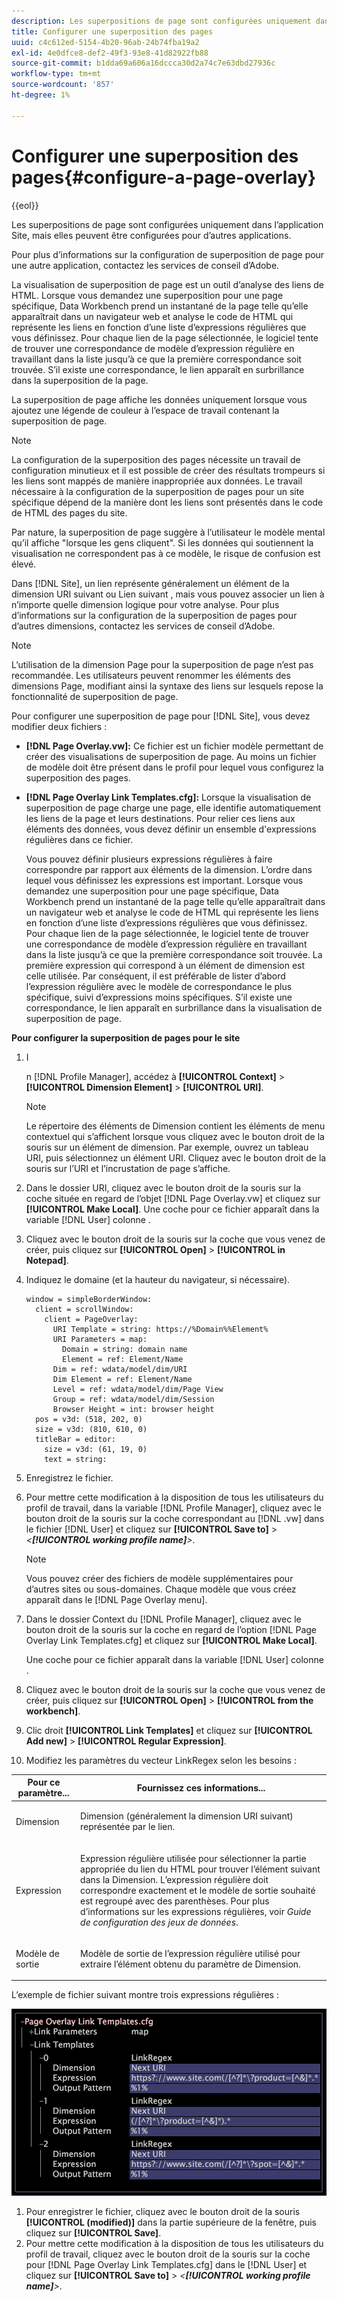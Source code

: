 ```yaml
---
description: Les superpositions de page sont configurées uniquement dans l’application Site, mais elles peuvent être configurées pour d’autres applications.
title: Configurer une superposition des pages
uuid: c4c612ed-5154-4b20-96ab-24b74fba19a2
exl-id: 4e0dfce8-def2-49f3-93e8-41d82922fb88
source-git-commit: b1dda69a606a16dccca30d2a74c7e63dbd27936c
workflow-type: tm+mt
source-wordcount: '857'
ht-degree: 1%

---
```


# Configurer une superposition des pages{#configure-a-page-overlay}

{{eol}}

Les superpositions de page sont configurées uniquement dans l’application Site, mais elles peuvent être configurées pour d’autres applications.

Pour plus d’informations sur la configuration de superposition de page pour une autre application, contactez les services de conseil d’Adobe.

La visualisation de superposition de page est un outil d’analyse des liens de HTML. Lorsque vous demandez une superposition pour une page spécifique, Data Workbench prend un instantané de la page telle qu’elle apparaîtrait dans un navigateur web et analyse le code de HTML qui représente les liens en fonction d’une liste d’expressions régulières que vous définissez. Pour chaque lien de la page sélectionnée, le logiciel tente de trouver une correspondance de modèle d’expression régulière en travaillant dans la liste jusqu’à ce que la première correspondance soit trouvée. S’il existe une correspondance, le lien apparaît en surbrillance dans la superposition de la page.

La superposition de page affiche les données uniquement lorsque vous ajoutez une légende de couleur à l’espace de travail contenant la superposition de page.

>[!NOTE]
>
>La configuration de la superposition des pages nécessite un travail de configuration minutieux et il est possible de créer des résultats trompeurs si les liens sont mappés de manière inappropriée aux données. Le travail nécessaire à la configuration de la superposition de pages pour un site spécifique dépend de la manière dont les liens sont présentés dans le code de HTML des pages du site.

Par nature, la superposition de page suggère à l’utilisateur le modèle mental qu’il affiche &quot;lorsque les gens cliquent&quot;. Si les données qui soutiennent la visualisation ne correspondent pas à ce modèle, le risque de confusion est élevé.

Dans [!DNL Site], un lien représente généralement un élément de la dimension URI suivant ou Lien suivant , mais vous pouvez associer un lien à n’importe quelle dimension logique pour votre analyse. Pour plus d’informations sur la configuration de la superposition de pages pour d’autres dimensions, contactez les services de conseil d’Adobe.

>[!NOTE]
>
>L’utilisation de la dimension Page pour la superposition de page n’est pas recommandée. Les utilisateurs peuvent renommer les éléments des dimensions Page, modifiant ainsi la syntaxe des liens sur lesquels repose la fonctionnalité de superposition de page.

Pour configurer une superposition de page pour [!DNL Site], vous devez modifier deux fichiers :

* **[!DNL Page Overlay.vw]:** Ce fichier est un fichier modèle permettant de créer des visualisations de superposition de page. Au moins un fichier de modèle doit être présent dans le profil pour lequel vous configurez la superposition des pages.
* **[!DNL Page Overlay Link Templates.cfg]:** Lorsque la visualisation de superposition de page charge une page, elle identifie automatiquement les liens de la page et leurs destinations. Pour relier ces liens aux éléments des données, vous devez définir un ensemble d&#39;expressions régulières dans ce fichier.

   Vous pouvez définir plusieurs expressions régulières à faire correspondre par rapport aux éléments de la dimension. L’ordre dans lequel vous définissez les expressions est important. Lorsque vous demandez une superposition pour une page spécifique, Data Workbench prend un instantané de la page telle qu’elle apparaîtrait dans un navigateur web et analyse le code de HTML qui représente les liens en fonction d’une liste d’expressions régulières que vous définissez. Pour chaque lien de la page sélectionnée, le logiciel tente de trouver une correspondance de modèle d’expression régulière en travaillant dans la liste jusqu’à ce que la première correspondance soit trouvée. La première expression qui correspond à un élément de dimension est celle utilisée. Par conséquent, il est préférable de lister d’abord l’expression régulière avec le modèle de correspondance le plus spécifique, suivi d’expressions moins spécifiques. S’il existe une correspondance, le lien apparaît en surbrillance dans la visualisation de superposition de page.

**Pour configurer la superposition de pages pour le site**

1. I

   n [!DNL Profile Manager], accédez à **[!UICONTROL Context]** > **[!UICONTROL Dimension Element]** > **[!UICONTROL URI]**.

   >[!NOTE]
   >
   >Le répertoire des éléments de Dimension contient les éléments de menu contextuel qui s’affichent lorsque vous cliquez avec le bouton droit de la souris sur un élément de dimension. Par exemple, ouvrez un tableau URI, puis sélectionnez un élément URI. Cliquez avec le bouton droit de la souris sur l’URI et l’incrustation de page s’affiche.

1. Dans le dossier URI, cliquez avec le bouton droit de la souris sur la coche située en regard de l’objet [!DNL Page Overlay.vw] et cliquez sur **[!UICONTROL Make Local]**. Une coche pour ce fichier apparaît dans la variable [!DNL User] colonne .
1. Cliquez avec le bouton droit de la souris sur la coche que vous venez de créer, puis cliquez sur **[!UICONTROL Open]** > **[!UICONTROL in Notepad]**.
1. Indiquez le domaine (et la hauteur du navigateur, si nécessaire).

   ```
   window = simpleBorderWindow:
     client = scrollWindow:
       client = PageOverlay:
         URI Template = string: https://%Domain%%Element%
         URI Parameters = map:
           Domain = string: domain name
           Element = ref: Element/Name
         Dim = ref: wdata/model/dim/URI
         Dim Element = ref: Element/Name
         Level = ref: wdata/model/dim/Page View
         Group = ref: wdata/model/dim/Session
         Browser Height = int: browser height
     pos = v3d: (518, 202, 0)
     size = v3d: (810, 610, 0)
     titleBar = editor:
       size = v3d: (61, 19, 0)
       text = string:
   ```

1. Enregistrez le fichier.
1. Pour mettre cette modification à la disposition de tous les utilisateurs du profil de travail, dans la variable [!DNL Profile Manager], cliquez avec le bouton droit de la souris sur la coche correspondant au [!DNL .vw] dans le fichier [!DNL User] et cliquez sur **[!UICONTROL Save to]** > *&lt;**[!UICONTROL working profile name]**>*.

   >[!NOTE]
   >
   >Vous pouvez créer des fichiers de modèle supplémentaires pour d’autres sites ou sous-domaines. Chaque modèle que vous créez apparaît dans le [!DNL Page Overlay menu].

1. Dans le dossier Context du [!DNL Profile Manager], cliquez avec le bouton droit de la souris sur la coche en regard de l’option [!DNL Page Overlay Link Templates.cfg] et cliquez sur **[!UICONTROL Make Local]**.

   Une coche pour ce fichier apparaît dans la variable [!DNL User] colonne .

1. Cliquez avec le bouton droit de la souris sur la coche que vous venez de créer, puis cliquez sur **[!UICONTROL Open]** > **[!UICONTROL from the workbench]**.
1. Clic droit **[!UICONTROL Link Templates]** et cliquez sur **[!UICONTROL Add new]** > **[!UICONTROL Regular Expression]**.
1. Modifiez les paramètres du vecteur LinkRegex selon les besoins :

<table id="table_24DD4BB5009542F7BB1DA3318E2E6E2B">
 <thead>
  <tr>
   <th colname="col1" class="entry"> Pour ce paramètre... </th>
   <th colname="col2" class="entry"> Fournissez ces informations... </th>
  </tr>
 </thead>
 <tbody>
  <tr>
   <td colname="col1"> <p>Dimension </p> </td>
   <td colname="col2"> <p>Dimension (généralement la dimension URI suivant) représentée par le lien. </p> </td>
  </tr>
  <tr>
   <td colname="col1"> <p>Expression </p> </td>
   <td colname="col2"> <p>Expression régulière utilisée pour sélectionner la partie appropriée du lien du HTML pour trouver l’élément suivant dans la Dimension. L’expression régulière doit correspondre exactement et le modèle de sortie souhaité est regroupé avec des parenthèses. Pour plus d’informations sur les expressions régulières, voir <i>Guide de configuration des jeux de données</i>. </p> </td>
  </tr>
  <tr>
   <td colname="col1"> <p>Modèle de sortie </p> </td>
   <td colname="col2"> <p>Modèle de sortie de l’expression régulière utilisé pour extraire l’élément obtenu du paramètre de Dimension. </p> </td>
  </tr>
 </tbody>
</table>

L’exemple de fichier suivant montre trois expressions régulières :

![](assets/cfg_PageOverlayLinkTemplates_Example.png)

1. Pour enregistrer le fichier, cliquez avec le bouton droit de la souris **[!UICONTROL (modified)]** dans la partie supérieure de la fenêtre, puis cliquez sur **[!UICONTROL Save]**.
1. Pour mettre cette modification à la disposition de tous les utilisateurs du profil de travail, cliquez avec le bouton droit de la souris sur la coche pour [!DNL Page Overlay Link Templates.cfg] dans le [!DNL User] et cliquez sur **[!UICONTROL Save to]** > *&lt;**[!UICONTROL working profile name]**>*.
